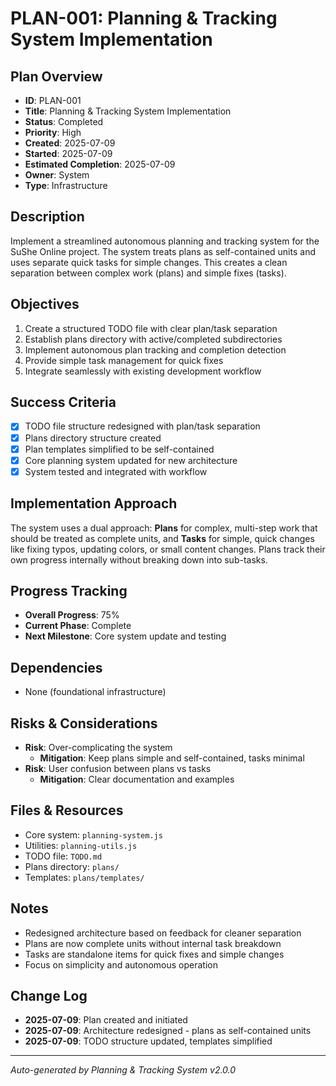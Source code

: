 # PLAN-001: Planning & Tracking System Implementation

## Plan Overview

- **ID**: PLAN-001
- **Title**: Planning & Tracking System Implementation
- **Status**: Completed
- **Priority**: High
- **Created**: 2025-07-09
- **Started**: 2025-07-09
- **Estimated Completion**: 2025-07-09
- **Owner**: System
- **Type**: Infrastructure

## Description

Implement a streamlined autonomous planning and tracking system for the SuShe Online project. The system treats plans as self-contained units and uses separate quick tasks for simple changes. This creates a clean separation between complex work (plans) and simple fixes (tasks).

## Objectives

1. Create a structured TODO file with clear plan/task separation
2. Establish plans directory with active/completed subdirectories
3. Implement autonomous plan tracking and completion detection
4. Provide simple task management for quick fixes
5. Integrate seamlessly with existing development workflow

## Success Criteria

- [x] TODO file structure redesigned with plan/task separation
- [x] Plans directory structure created
- [x] Plan templates simplified to be self-contained
- [x] Core planning system updated for new architecture
- [x] System tested and integrated with workflow

## Implementation Approach

The system uses a dual approach: **Plans** for complex, multi-step work that should be treated as complete units, and **Tasks** for simple, quick changes like fixing typos, updating colors, or small content changes. Plans track their own progress internally without breaking down into sub-tasks.

## Progress Tracking

- **Overall Progress**: 75%
- **Current Phase**: Complete
- **Next Milestone**: Core system update and testing

## Dependencies

- None (foundational infrastructure)

## Risks & Considerations

- **Risk**: Over-complicating the system
  - **Mitigation**: Keep plans simple and self-contained, tasks minimal
- **Risk**: User confusion between plans vs tasks
  - **Mitigation**: Clear documentation and examples

## Files & Resources

- Core system: `planning-system.js`
- Utilities: `planning-utils.js`
- TODO file: `TODO.md`
- Plans directory: `plans/`
- Templates: `plans/templates/`

## Notes

- Redesigned architecture based on feedback for cleaner separation
- Plans are now complete units without internal task breakdown
- Tasks are standalone items for quick fixes and simple changes
- Focus on simplicity and autonomous operation

## Change Log

- **2025-07-09**: Plan created and initiated
- **2025-07-09**: Architecture redesigned - plans as self-contained units
- **2025-07-09**: TODO structure updated, templates simplified

---

_Auto-generated by Planning & Tracking System v2.0.0_
